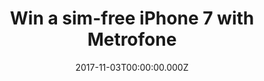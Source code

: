 ---
campaign-uuid: "c-6f797741-7a9e-44ec-a7bd-e4d8265ce401"
type: "Competition"
category: "Technology"
date: "2017-11-03T00:00:00.000Z"
end-date: "2017-12-20T14:01:00.000Z"
disable-form: false
is_promoted: false
has_entry_page: true
title: "Win a sim-free iPhone 7 with Metrofone"
competition-description: "Welcome to Metrofone the home of some of the best value\
  \ smartphone deals on the Internet"
hero-header: "Win an iPhone 7 with Metrofone"
hero-subheader: ""
terms-confirmation: "I agree to the competition <a href=\"../etc/nme_metrofone_terms.pdf\"\
  \ target=\"_blank\">T&amp;C</a> and to receive NME & Metrofone newsletters with\
  \ exclusive news and offers.\n"
banner-img: "350x250.png"
logo-left-href: "https://www.metrofone.co.uk/"
logo-left-image: "metrofone_logo.png"
logo-left-title: "Metrofone"
bg-image-hero: "metrofone-header-img.jpg"
bg-image-first: "metrofone-first-img.png"
bg-image-second: "metrofone-second-img.png"
extra-css: "metrofone.css"
section1-content: "<p>Welcome to Metrofone the home of some of the best value smartphone\
  \ deals\n   on the Internet.</p>\n<p>We are part of a company that has been at the\
  \ forefront of the mobile\n   industry for 23 years and was originally set up by\
  \ Clive Bayley, a former\n   member of the prog band Yes, which went on to achieve\
  \ worldwide success\n   in the 70s.</p>\n <p>Over the last 23 years Metrofone have\
  \ forged strong relationships with\n    suppliers from all over the industry and\
  \ are able to provide you with\n    the best advice on our range of all the latest\
  \ handsets on the biggest\n    networks in the UK. Our long-standing reputation\
  \ with suppliers allows us\n    to stock the latest handsets as soon as they are\
  \ released, sometimes even\n    before!</p>\n"
section2-content: "<p>Being an online retailer we are able to offer smartphones from\
  \ major\n   brands (e.g., Apple, Samsung, and Huawei) at the lowest prices while\n\
  \   still offering next day delivery. Plus, every handset your purchase\n   will\
  \ come with at least one free gift on us, some with cashback too.\n   Unlike some\
  \ other websites, when we offer cashback, it is guaranteed\n   and paid automatically\
  \ and directly by us.</p>\n<p><a href=\"https://www.metrofone.co.uk/\"><img src=\"\
  ../img/metrofone_logo.png\"\n   alt=\"Metrofone\" class=\"giver-right-logo\"></a></p>\n\
  <p>As we aren't tied to one network, you will always receive impartial, expert\n\
  \   advice and support before and after your purchase through our customer service\n\
  \   team.</p>\n"
entry-title: "Win a sim-free <span style=\"text-transform:lowercase\">i</span>Phone\
  \ 7 with Metrofone"
entry-content: "<p>\n  Enjoy one of the best phones ever-built, with a slick design,\
  \ fantastic camera, and a world of beautiful apps. Brought to you by Metrofone,\
  \ the home of some of the best value smartphone deals on the Internet.\n</p> <p>\n\
  \  Enter the draw to win a sim-free iPhone 7 by completing the form below before\
  \ 23:59 on !end-date!.\n</p>\n"
has-winner: true
winner-title: "A Tricoli and M Smith won an iPhone 7 with Metrofone"
winner-banner: "nife-winner.png"
---